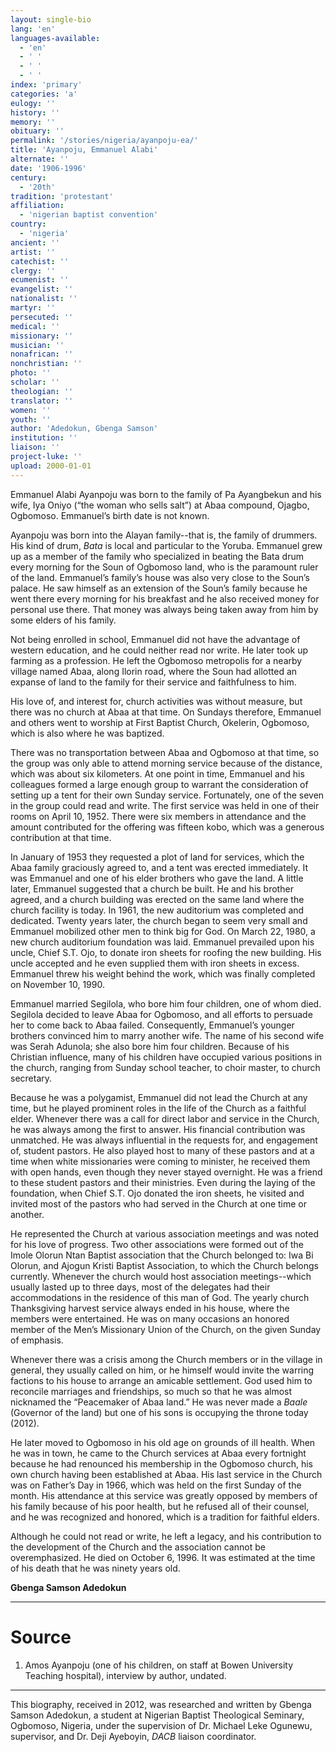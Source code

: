 ```yaml
---
layout: single-bio
lang: 'en'
languages-available:
  - 'en'
  - ' '
  - ' '
  - ' '
index: 'primary'
categories: 'a'
eulogy: ''
history: ''
memory: ''
obituary: ''
permalink: '/stories/nigeria/ayanpoju-ea/'
title: 'Ayanpoju, Emmanuel Alabi'
alternate: ''
date: '1906-1996'
century:
  - '20th'
tradition: 'protestant'
affiliation:
  - 'nigerian baptist convention'
country:
  - 'nigeria'
ancient: ''
artist: ''
catechist: ''
clergy: ''
ecumenist: ''
evangelist: ''
nationalist: ''
martyr: ''
persecuted: ''
medical: ''
missionary: ''
musician: ''
nonafrican: ''
nonchristian: ''
photo: ''
scholar: ''
theologian: ''
translator: ''
women: ''
youth: ''
author: 'Adedokun, Gbenga Samson'
institution: ''
liaison: ''
project-luke: ''
upload: 2000-01-01
---
```



Emmanuel Alabi Ayanpoju was born to the family of Pa Ayangbekun and his wife, Iya Oniyo (“the woman who sells salt”) at Abaa compound, Ojagbo, Ogbomoso. Emmanuel’s birth date is not known.

Ayanpoju was born into the Alayan family--that is, the family of drummers. His kind of drum, *Bata* is local and particular to the Yoruba. Emmanuel grew up as a member of the family who specialized in beating the Bata drum every morning for the Soun of Ogbomoso land, who is the paramount ruler of the land. Emmanuel’s family’s house was also very close to the Soun’s palace. He saw himself as an extension of the Soun’s family because he went there every morning for his breakfast and he also received money for personal use there. That money was always being taken away from him by some elders of his family.

Not being enrolled in school, Emmanuel did not have the advantage of western education, and he could neither read nor write. He later took up farming as a profession. He left the Ogbomoso metropolis for a nearby village named Abaa, along Ilorin road, where the Soun had allotted an expanse of land to the family for their service and faithfulness to him.

His love of, and interest for, church activities was without measure, but there was no church at Abaa at that time. On Sundays therefore, Emmanuel and others went to worship at First Baptist Church, Okelerin, Ogbomoso, which is also where he was baptized.

There was no transportation between Abaa and Ogbomoso at that time, so the group was only able to attend morning service because of the distance, which was about six kilometers. At one point in time, Emmanuel and his colleagues formed a large enough group to warrant the consideration of setting up a tent for their own Sunday service. Fortunately, one of the seven in the group could read and write. The first service was held in one of their rooms on April 10, 1952. There were six members in attendance and the amount contributed for the offering was fifteen kobo, which was a generous contribution at that time.

In January of 1953 they requested a plot of land for services, which the Abaa family graciously agreed to, and a tent was erected immediately. It was Emmanuel and one of his elder brothers who gave the land. A little later, Emmanuel suggested that a church be built. He and his brother agreed, and a church building was erected on the same land where the church facility is today. In 1961, the new auditorium was completed and dedicated. Twenty years later, the church began to seem very small and Emmanuel mobilized other men to think big for God. On March 22, 1980, a new church auditorium foundation was laid. Emmanuel prevailed upon his uncle, Chief S.T. Ojo, to donate iron sheets for roofing the new building. His uncle accepted and he even supplied them with iron sheets in excess. Emmanuel threw his weight behind the work, which was finally completed on November 10, 1990.

Emmanuel married Segilola, who bore him four children, one of whom died. Segilola decided to leave Abaa for Ogbomoso, and all efforts to persuade her to come back to Abaa failed. Consequently, Emmanuel’s younger brothers convinced him to marry another wife. The name of his second wife was Serah Adunola; she also bore him four children. Because of his Christian influence, many of his children have occupied various positions in the church, ranging from Sunday school teacher, to choir master, to church secretary.

Because he was a polygamist, Emmanuel did not lead the Church at any time, but he played prominent roles in the life of the Church as a faithful elder. Whenever there was a call for direct labor and service in the Church, he was always among the first to answer. His financial contribution was unmatched. He was always influential in the requests for, and engagement of, student pastors. He also played host to many of these pastors and at a time when white missionaries were coming to minister, he received them with open hands, even though they never stayed overnight. He was a friend to these student pastors and their ministries. Even during the laying of the foundation, when Chief S.T. Ojo donated the iron sheets, he visited and invited most of the pastors who had served in the Church at one time or another.

He represented the Church at various association meetings and was noted for his love of progress. Two other associations were formed out of the Imole Olorun Ntan Baptist association that the Church belonged to: Iwa Bi Olorun, and Ajogun Kristi Baptist Association, to which the Church belongs currently. Whenever the church would host association meetings--which usually lasted up to three days, most of the delegates had their accommodations in the residence of this man of God. The yearly church Thanksgiving harvest service always ended in his house, where the members were entertained. He was on many occasions an honored member of the Men’s Missionary Union of the Church, on the given Sunday of emphasis.

Whenever there was a crisis among the Church members or in the village in general, they usually called on him, or he himself would invite the warring factions to his house to arrange an amicable settlement. God used him to reconcile marriages and friendships, so much so that he was almost nicknamed the “Peacemaker of Abaa land.” He was never made a *Baale* (Governor of the land) but one of his sons is occupying the throne today (2012).

He later moved to Ogbomoso in his old age on grounds of ill health. When he was in town, he came to the Church services at Abaa every fortnight because he had renounced his membership in the Ogbomoso church, his own church having been established at Abaa. His last service in the Church was on Father’s Day in 1966, which was held on the first Sunday of the month. His attendance at this service was greatly opposed by members of his family because of his poor health, but he refused all of their counsel, and he was recognized and honored, which is a tradition for faithful elders.

Although he could not read or write, he left a legacy, and his contribution to the development of the Church and the association cannot be overemphasized. He died on October 6, 1996. It was estimated at the time of his death that he was ninety years old.

**Gbenga Samson Adedokun**

---

# Source

1. Amos Ayanpoju (one of his children, on staff at Bowen University Teaching hospital), interview by author, undated.

---

This biography, received in 2012, was researched and written by Gbenga Samson Adedokun, a student at Nigerian Baptist Theological Seminary, Ogbomoso, Nigeria, under the supervision of Dr. Michael Leke Ogunewu, supervisor, and Dr. Deji Ayeboyin, *DACB* liaison coordinator.